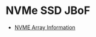 # NVMe SSD JBoF
- [NVME Array Information](https://www.opencompute.org/files/SKT-Shareable-DAS-Pool-by-low-latency-NVMe-Array-FINAL.pdf)
